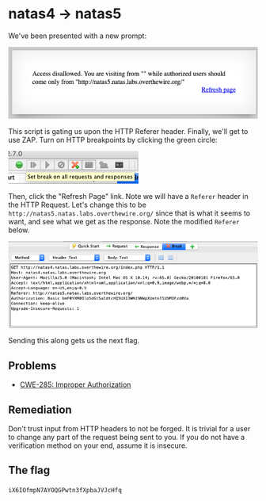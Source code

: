 # natas4 -> natas5

We've been presented with a new prompt:

![Disallowed](images/natas4-referrer.png)

This script is gating us upon the HTTP Referer header. Finally, we'll get to use ZAP. Turn on HTTP breakpoints by clicking the green circle:

![ZAP breakpoints](images/natas4-zap-breakpoint.png)

Then, click the "Refresh Page" link. Note we will have a `Referer` header in the HTTP Request. Let's change this to be `http://natas5.natas.labs.overthewire.org/` since that is what it seems to want, and see what we get as the response. Note the modified `Referer` below.

![ZAP modified query](images/natas4-modified-request.png)

Sending this along gets us the next flag.

## Problems

* [CWE-285: Improper Authorization](https://cwe.mitre.org/data/definitions/285.html)

## Remediation

Don't trust input from HTTP headers to not be forged. It is trivial for a user to change any part of the request being sent to you. If you do not have a verification method on your end, assume it is insecure.

## The flag

`iX6IOfmpN7AYOQGPwtn3fXpbaJVJcHfq`
